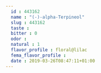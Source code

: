 ```yaml
---
  id : 443162
  name : "(-)-alpha-Terpineol"
  slug : 443162
  taste : 
  bitter : 0
  odor : 
  natural : 1
  flavor_profile : floral@lilac
  fema_flavor_profile : 
  date : 2019-03-26T08:47:11+01:00
---
```



